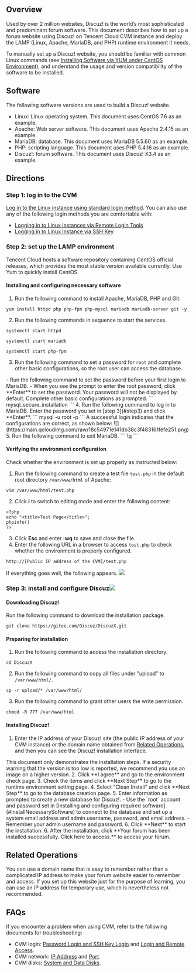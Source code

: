 ## Overview

Used by over 2 million websites, Discuz! is the world’s most sophisticated and predominant forum software. This document describes how to set up a forum website using Discuz! on Tencent Cloud CVM instance and deploy the LAMP (Linux, Apache, MariaDB, and PHP) runtime environment it needs.


To manually set up a Discuz! website, you should be familiar with common Linux commands (see [Installing Software via YUM under CentOS Environment](https://intl.cloud.tencent.com/document/product/213/2046)), and understand the usage and version compatibility of the software to be installed.





## Software
The following software versions are used to build a Discuz! website.
- Linux: Linux operating system. This document uses CentOS 7.6 as an example.
- Apache: Web server software. This document uses Apache 2.4.15 as an example.
- MariaDB: database. This document uses MariaDB 5.5.60 as an example.
- PHP: scripting language. This document uses PHP 5.4.16 as an example.
- Discuz!: forum software. This document uses Discuz! X3.4 as an example.


## Directions
### Step 1: log in to the CVM
[Log in to the Linux instance using standard login method](https://intl.cloud.tencent.com/document/product/213/5436). You can also use any of the following login methods you are comfortable with:
- [Logging in to Linux Instances via Remote Login Tools](https://intl.cloud.tencent.com/document/product/213/32502)
- [Logging in to Linux Instance via SSH Key](https://intl.cloud.tencent.com/document/product/213/32501)



### Step 2: set up the LAMP environment 

Tencent Cloud hosts a software repository containing CentOS official releases, which provides the most stable version available currently. Use Yum to quickly install CentOS.


#### Installing and configuring necessary software[](id:InstallNecessarySoftware)
1. Run the following command to install Apache, MariaDB, PHP and Git:
```
yum install httpd php php-fpm php-mysql mariadb mariadb-server git -y
```
2. Run the following commands in sequence to start the services.
```
systemctl start httpd
```
```
systemctl start mariadb
```
```
systemctl start php-fpm
```
3. [](id:step3)Run the following command to set a password for `root` and complete other basic configurations, so the root user can access the database.
<dx-alert infotype="notice" title="">
- Run the following command to set the password before your first login to MariaDB.
- When you see the prompt to enter the root password, click **Enter** to set the password. Your password will not be displayed by default. Complete other basic configurations as prompted.
</dx-alert>
```
mysql_secure_installation
```
4. Run the following command to log in to MariaDB. Enter the password you set in [step 3](#step3) and click **Enter**.
```
mysql -u root -p
```
A successful login indicates that the configurations are correct, as shown below:
![](https://main.qcloudimg.com/raw/18c54971e141db38c3f483161fefe251.png)
5. Run the following command to exit MariaDB.
```
\q
```

#### Verifying the environment configuration

Check whether the environment is set up properly as instructed below:
1. Run the following command to create a test file `test.php` in the default root directory `/var/www/html` of Apache:
```
vim /var/www/html/test.php
```
2. Click **i** to switch to editing mode and enter the following content:
```
<?php
echo "<title>Test Page</title>";
phpinfo()
?>
```
3. Click **Esc** and enter **:wq** to save and close the file.
4. Enter the following URL in a browser to access `test.php` to check whether the environment is properly configured.
```
http://[Public IP address of the CVM]/test.php 
```
If everything goes well, the following appears.
![](https://main.qcloudimg.com/raw/f511b15ac3016d710c2b1f833e69448d.png)




### Step 3: install and configure Discuz![](id:InstallDiscuz)

#### Downloading Discuz! 
Run the following command to download the installation package.
```
git clone https://gitee.com/Discuz/DiscuzX.git
```

#### Preparing for installation
1. Run the following command to access the installation directory.
```
cd DiscuzX
```
2. Run the following command to copy all files under "upload" to `/var/www/html/`.
```
cp -r upload/* /var/www/html/
```
3. Run the following command to grant other users the write permission.
```
chmod -R 777 /var/www/html
```

#### Installing Discuz!
1. Enter the IP address of your Discuz! site (the public IP address of your CVM instance) or the domain name obtained from [Related Operations](#ConfigureDomain), and then you can see the Discuz! installation interface.
<dx-alert infotype="explain" title="">
This document only demonstrates the installation steps. If a security warning that the version is too low is reported, we recommend you use an image on a higher version.
</dx-alert>
2. Click **I agree** and go to the environment check page.
3. Check the items and click **Next Step** to go to the runtime environment setting page.
4. Select "Clean Install" and click **Next Step** to go to the database creation page.
5. Enter information as prompted to create a new database for Discuz!.
<dx-alert infotype="notice" title="">
- Use the `root` account and password set in [Installing and configuring required software](#InstallNecessarySoftware) to connect to the database and set up a system email address and admin username, password, and email address.
- Remember your admin username and password.
</dx-alert>
6. Click **Next** to start the installation.
6. After the installation, click **Your forum has been installed successfully. Click here to access.** to access your forum.


## Related Operations[](id:ConfigureDomain)
You can use a domain name that is easy to remember rather than a complicated IP address to make your forum website easier to remember and access. If you set up this website just for the purpose of learning, you can use an IP address for temporary use, which is nevertheless not recommended.


## FAQs
If you encounter a problem when using CVM, refer to the following documents for troubleshooting:
- CVM login: [Password Login and SSH Key Login](https://intl.cloud.tencent.com/document/product/213/18120) and [Login and Remote Access](https://intl.cloud.tencent.com/document/product/213/17278).
- CVM network: [IP Address](https://intl.cloud.tencent.com/document/product/213/17285) and [Port](https://intl.cloud.tencent.com/document/product/213/2502).
- CVM disks: [System and Data Disks](https://intl.cloud.tencent.com/zh/document/product/213/17351).



